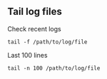 ## Tail log files
Check recent logs
```
tail -f /path/to/log/file
```
Last 100 lines
```
tail -n 100 /path/to/log/file
```

<br/>
